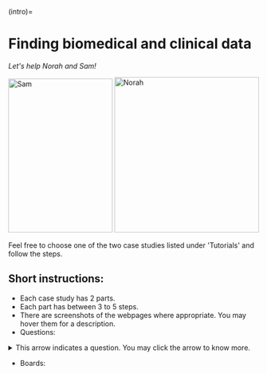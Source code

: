 (intro)=
# Finding biomedical and clinical data

_Let's help Norah and Sam!_

<img width="209" height="308" alt="Sam" src="https://github.com/user-attachments/assets/dcebf37d-bb3e-42e2-b179-f45050ab4718" title="Sam" />

<img width="290" height="311" alt="Norah" src="https://github.com/user-attachments/assets/122adaef-2b09-493c-a50e-c7c09bad157c" title="Norah" />


Feel free to choose one of the two case studies listed under 'Tutorials' and follow the steps.

## Short instructions:

- Each case study has 2 parts.
- Each part has between 3 to 5 steps.
- There are screenshots of the webpages where appropriate. You may hover them for a description.
- Questions:
<details>
<summary>This arrow indicates a question. You may click the arrow to know more.</summary>

```
You may click the arrow to reveal the answer; however, please try to solve it on your own first. 
```
</details>
 
- Boards:
````{hint} Hints help you solve the questions or the step 

````
<br></br>

````{notes} Notes contain information learned during this workshop

````
<br></br>
````{warning} A warning is information meant to help you avoid problems during the exercise

````
<br></br>
